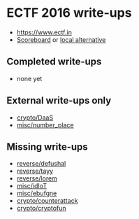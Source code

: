 # ECTF 2016 write-ups

* <https://www.ectf.in>
* [Scoreboard](https://www.ectf.in/leaderboard) or [local alternative](scoreboard.json)

## Completed write-ups

* none yet

## External write-ups only

* [crypto/DaaS](crypto/DaaS)
* [misc/number_place](misc/number_place)

## Missing write-ups

* [reverse/defushal](reverse/defushal)
* [reverse/tayy](reverse/tayy)
* [reverse/lorem](reverse/lorem)
* [misc/idIoT](misc/idIoT)
* [misc/ebufgne](misc/ebufgne)
* [crypto/counterattack](crypto/counterattack)
* [crypto/cryptofun](crypto/counterfun)

